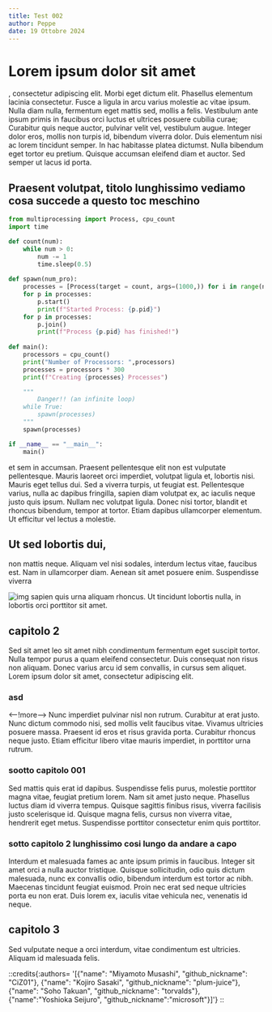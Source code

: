 ```yaml
---
title: Test 002
author: Peppe 
date: 19 Ottobre 2024
---
```


# Lorem ipsum dolor sit amet

, consectetur adipiscing elit. Morbi eget dictum elit. Phasellus elementum lacinia consectetur. Fusce a ligula in arcu varius molestie ac vitae ipsum. Nulla diam nulla, fermentum eget mattis sed, mollis a felis. Vestibulum ante ipsum primis in faucibus orci luctus et ultrices posuere cubilia curae; Curabitur quis neque auctor, pulvinar velit vel, vestibulum augue. Integer dolor eros, mollis non turpis id, bibendum viverra dolor. Duis elementum nisi ac lorem tincidunt semper. In hac habitasse platea dictumst. Nulla bibendum eget tortor eu pretium. Quisque accumsan eleifend diam et auctor. Sed semper ut lacus id porta.

## Praesent volutpat, titolo lunghissimo vediamo cosa succede a questo toc meschino

```python
from multiprocessing import Process, cpu_count
import time

def count(num):
    while num > 0:
        num -= 1
        time.sleep(0.5)
        
def spawn(num_pro):
    processes = [Process(target = count, args=(1000,)) for i in range(num_pro)]
    for p in processes:
        p.start()
        print(f"Started Process: {p.pid}")
    for p in processes:
        p.join()
        print(f"Process {p.pid} has finished!")
        
def main():
    processors = cpu_count()
    print("Number of Processors: ",processors)
    processes = processors * 300
    print(f"Creating {processes} Processes")

    """
        Danger!! (an infinite loop)
    while True:
        spawn(processes)    
    """
    spawn(processes)

if __name__ == "__main__":
    main()
```

et sem in accumsan. Praesent pellentesque elit non est vulputate pellentesque. Mauris laoreet orci imperdiet, volutpat ligula et, lobortis nisi. Mauris eget tellus dui. Sed a viverra turpis, ut feugiat est. Pellentesque varius, nulla ac dapibus fringilla, sapien diam volutpat ex, ac iaculis neque justo quis ipsum. Nullam nec volutpat ligula. Donec nisi tortor, blandit et rhoncus bibendum, tempor at tortor. Etiam dapibus ullamcorper elementum. Ut efficitur vel lectus a molestie.

## Ut sed lobortis dui,


 non mattis neque. Aliquam vel nisi sodales, interdum lectus vitae, faucibus est. Nam in ullamcorper diam. Aenean sit amet posuere enim. Suspendisse viverra 
 
![img](https://cataas.com/cat )
 sapien quis urna aliquam rhoncus. Ut tincidunt lobortis nulla, in lobortis orci porttitor sit amet. 
 ## capitolo 2
 Sed sit amet leo sit amet nibh condimentum fermentum eget suscipit tortor. Nulla tempor purus a quam eleifend consectetur. Duis consequat non risus non aliquam. Donec varius arcu id sem convallis, in cursus sem aliquet. Lorem ipsum dolor sit amet, consectetur adipiscing elit.
### asd
<--!more-->
Nunc imperdiet pulvinar nisl non rutrum. Curabitur at erat justo. Nunc dictum commodo nisi, sed mollis velit faucibus vitae. Vivamus ultricies posuere massa. Praesent id eros et risus gravida porta. Curabitur rhoncus neque justo. Etiam efficitur libero vitae mauris imperdiet, in porttitor urna rutrum.


### sootto capitolo 001
Sed mattis quis erat id dapibus. Suspendisse felis purus, molestie porttitor magna vitae, feugiat pretium lorem. Nam sit amet justo neque. Phasellus luctus diam id viverra tempus. Quisque sagittis finibus risus, viverra facilisis justo scelerisque id. Quisque magna felis, cursus non viverra vitae, hendrerit eget metus. Suspendisse porttitor consectetur enim quis porttitor. 

### sotto capitolo 2 lunghissimo cosi lungo da andare a capo
Interdum et malesuada fames ac ante ipsum primis in faucibus. Integer sit amet orci a nulla auctor tristique. Quisque sollicitudin, odio quis dictum malesuada, nunc ex convallis odio, bibendum interdum est tortor ac nibh. Maecenas tincidunt feugiat euismod. Proin nec erat sed neque ultricies porta eu non erat. Duis lorem ex, iaculis vitae vehicula nec, venenatis id neque. 

## capitolo 3 
Sed vulputate neque a orci interdum, vitae condimentum est ultricies. Aliquam id malesuada felis.

::credits{:authors= '[{"name": "Miyamoto Musashi", "github_nickname": "CiZ01"}, {"name": "Kojiro Sasaki", "github_nickname": "plum-juice"}, {"name": "Soho Takuan", "github_nickname": "torvalds"}, {"name":"Yoshioka Seijuro", "github_nickname":"microsoft"}]'}
::
